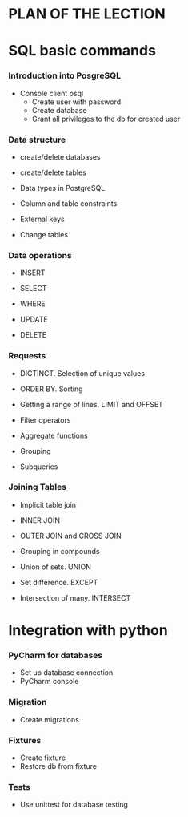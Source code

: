 # PLAN OF THE LECTION

# SQL basic commands

### Introduction into PosgreSQL

- Console client psql
    - Create user with password
    - Create database
    - Grant all privileges to the db for created user

### Data structure

- create/delete databases

- create/delete tables

- Data types in PostgreSQL

- Column and table constraints

- External keys

- Change tables


### Data operations

- INSERT

- SELECT

- WHERE

- UPDATE

- DELETE


### Requests

- DICTINCT. Selection of unique values

- ORDER BY. Sorting

- Getting a range of lines. LIMIT and OFFSET

- Filter operators

- Aggregate functions

- Grouping

- Subqueries


### Joining Tables

- Implicit table join

- INNER JOIN

- OUTER JOIN and CROSS JOIN

- Grouping in compounds

- Union of sets. UNION

- Set difference. EXCEPT

- Intersection of many. INTERSECT

# Integration with python

### PyCharm for databases
- Set up database connection
- PyCharm console

### Migration
- Create migrations

### Fixtures
- Create fixture
- Restore db from fixture

### Tests
- Use unittest for database testing
